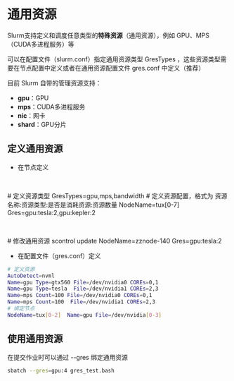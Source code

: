 # 通用资源

Slurm支持定义和调度任意类型的**特殊资源**（通用资源），例如 GPU、MPS（CUDA多进程服务）等

可以在配置文件（slurm.conf）指定通用资源类型 GresTypes ，这些资源类型需要在节点配置中定义或者在通用资源配置文件 gres.conf 中定义（推荐）

目前 Slurm 自带的管理资源支持：

- **gpu**：GPU
- **mps**：CUDA多进程服务
- **nic**：网卡
- **shard**：GPU分片

## 定义通用资源

- 在节点定义

<tabs group="gres"> 
  <tab id="config" title="配置" group-key="config">
    <p><br/></p>
​    <code-block lang="bash">
         # 定义资源类型
​          GresTypes=gpu,mps,bandwidth 
          # 定义资源配置，格式为 资源名称:资源类型:是否是消耗资源:资源数量
​          NodeName=tux[0-7] Gres=gpu:tesla:2,gpu:kepler:2
​      </code-block>
  </tab>  
  <tab id="cmd" title="命令" group-key="cmd">

  <p><br/></p>
      <code-block lang="bash">
        # 修改通用资源
        scontrol update NodeName=zznode-140 Gres=gpu:tesla:2
      </code-block>
  </tab> 
</tabs>


- 在配置文件（gres.conf）定义

```bash
# 定义资源
AutoDetect=nvml
Name=gpu Type=gtx560 File=/dev/nvidia0 COREs=0,1
Name=gpu Type=tesla  File=/dev/nvidia1 COREs=2,3
Name=mps Count=100 File=/dev/nvidia0 COREs=0,1
Name=mps Count=100  File=/dev/nvidia1 COREs=2,3
# 绑定节点
NodeName=tux[0-2]  Name=gpu File=/dev/nvidia[0-3]
```



## 使用通用资源

在提交作业时可以通过 --gres 绑定通用资源

```bash
sbatch --gres=gpu:4 gres_test.bash 
```

